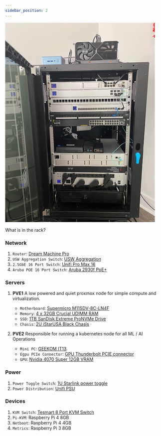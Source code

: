 ```yaml
---
sidebar_position: 2
---
```


![Rack](https://raw.githubusercontent.com/teaglebuilt/homelab/main/docs/static/img/rack.jpg)

What is in the rack?

### Network

1. `Router`: [Dream Machine Pro](https://store.ui.com/us/en/category/cloud-gateways-large-scale/products/udm-pro)
2. `USW Aggregation Switch`: [USW Aggregation](https://store.ui.com/us/en/category/switching-aggregation/products/usw-aggregation)
3. `2.5GbE 16 Port Switch`: [Unifi Pro Max 16](https://store.ui.com/us/en/category/switching-professional-max/products/usw-pro-max-16-poe)
4. `Aruba POE 16 Port Switch`: [Aruba 2930f PoE+](https://www.amazon.com/Hewlett-Packard-Enterprise-HP-Aruba/dp/B01HPKW5YQ)

### Servers

1. **PVE1**
   A low powered and quiet proxmox node for simple compute and virtualization.
   * `Motherboard`: [Supermicro M11SDV-8C-LN4F](https://www.amazon.com/dp/B07QCWHQBW?ref_=ppx_hzsearch_conn_dt_b_fed_asin_title_1)
   * `Memory`: [4 x 32GB Crucial UDIMM RAM](https://www.amazon.com/dp/B01N5HME0X?ref_=ppx_hzsearch_conn_dt_b_fed_asin_title_9)
   * `SSD`: [1TB SanDisk Extreme ProNVMe Drive](https://www.amazon.com/dp/B07BSV7R67?ref_=ppx_hzsearch_conn_dt_b_fed_asin_title_2)
   * `Chasis`: [2U iStarUSA Black Chasis](https://www.amazon.com/dp/B00A7NBO6E?ref_=ppx_hzsearch_conn_dt_b_fed_asin_title_1)

2. **PVE2**
   Responsible for running a kubernetes node for all ML / AI Operations
   * `Mini PC`: [GEEKOM IT13](https://www.leaseville.com/geekom-it13-mini-pc-intel-13th-gen-i7-13620h-32gb-ddr4-1tb-pcie-gen-4-ssd-windows-11-pro-support-wi-fi-6e-bt-5-2-usb-4-0-8k-blue.html)
   * `Egpu PCIe Connector`: [GPU Thunderbolt PCIE connector](https://www.trebleet.com/product-page/mini-egpu-enclosure-compatible-with-thunderbolt-3-4-usb4-40gbps?srsltid=AfmBOopxIMvGDsXJ9posqtsJaw3Pkdh84WBmpgBpKjDC6iJ3X57VqaTc)
   * `GPU`: [Nvidia 4070 Super 12GB VRAM](https://www.nvidia.com/en-us/geforce/graphics-cards/40-series/rtx-4070-family/)

### Power

1. `Power Toggle Switch`: [1U Starlink power toggle](https://www.amazon.com/dp/B0035PS5AE?ref_=ppx_hzsearch_conn_dt_b_fed_asin_title_10)
2. `Power Distribution`: [Unifi PSU](https://store.ui.com/us/en/category/integrations-power-tech/collections/power-tech/products/usp-pdu-pro)

### Devices

1. `KVM Switch`: [Tesmart 8 Port KVM Switch](https://www.tesmart.com/products/hks801-l23?srsltid=AfmBOopkekkd-fCFhyqT6tyLQLS1vnTI5El8oJT8LBoY-AXYO8rlGzvB)
2. `Pi-KVM`: Raspberry Pi 4 8GB
3. `Netboot`: Raspberry Pi 4 4GB
4. `Metrics`: Raspberry Pi 3 8GB
